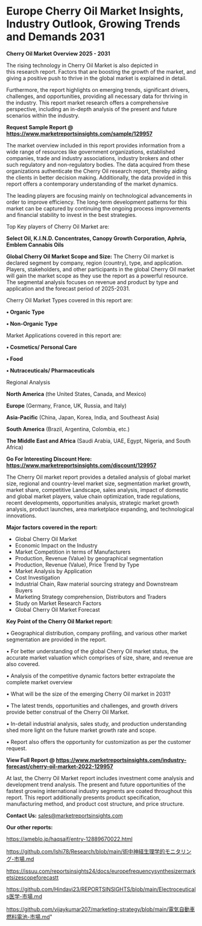 # Europe Cherry Oil Market Insights, Industry Outlook, Growing Trends and Demands 2031

<Strong> Cherry Oil Market Overview 2025 - 2031</strong>

The rising technology in Cherry Oil Market is also depicted in this research report. Factors that are boosting the growth of the market, and giving a positive push to thrive in the global market is explained in detail.

Furthermore, the report highlights on emerging trends, significant drivers, challenges, and opportunities, providing all necessary data for thriving in the industry. This report market research offers a comprehensive perspective, including an in-depth analysis of the present and future scenarios within the industry.

<strong>Request Sample Report @ <a href=https://www.marketreportsinsights.com/sample/129957>https://www.marketreportsinsights.com/sample/129957</a></strong>

The market overview included in this report provides information from a wide range of resources like government organizations, established companies, trade and industry associations, industry brokers and other such regulatory and non-regulatory bodies. The data acquired from these organizations authenticate the Cherry Oil research report, thereby aiding the clients in better decision making. Additionally, the data provided in this report offers a contemporary understanding of the market dynamics.

The leading players are focusing mainly on technological advancements in order to improve efficiency. The long-term development patterns for this market can be captured by continuing the ongoing process improvements and financial stability to invest in the best strategies.

Top Key players of Cherry Oil Market are:

<strong>Select Oil, K.I.N.D. Concentrates, Canopy Growth Corporation, Aphria, Emblem Cannabis Oils</strong>

<strong><b>Global Cherry Oil Market Scope and Size:</b></strong>
The Cherry Oil market is declared segment by company, region (country), type, and application. Players, stakeholders, and other participants in the global Cherry Oil market will gain the market scope as they use the report as a powerful resource. The segmental analysis focuses on revenue and product by type and application and the forecast period of 2025-2031.

Cherry Oil Market Types covered in this report are:

<strong>• Organic Type

• Non-Organic Type</strong>

Market Applications covered in this report are:

<strong>• Cosmetics/ Personal Care

• Food

• Nutraceuticals/ Pharmaceuticals</strong> 

Regional Analysis

<strong>North America</strong> (the United States, Canada, and Mexico)

<strong>Europe</strong> (Germany, France, UK, Russia, and Italy)

<strong>Asia-Pacific</strong> (China, Japan, Korea, India, and Southeast Asia)

<strong>South America</strong> (Brazil, Argentina, Colombia, etc.)

<strong>The Middle East and Africa</strong> (Saudi Arabia, UAE, Egypt, Nigeria, and South Africa)

<strong>Go For Interesting Discount Here: <a href=https://www.marketreportsinsights.com/discount/129957>https://www.marketreportsinsights.com/discount/129957</a></strong>

The Cherry Oil market report provides a detailed analysis of global market size, regional and country-level market size, segmentation market growth, market share, competitive Landscape, sales analysis, impact of domestic and global market players, value chain optimization, trade regulations, recent developments, opportunities analysis, strategic market growth analysis, product launches, area marketplace expanding, and technological innovations.

<strong><b>Major factors covered in the report:</b></strong>
<ul>
  <li>Global Cherry Oil Market </li>
  <li>Economic Impact on the Industry</li>
  <li>Market Competition in terms of Manufacturers</li>
  <li>Production, Revenue (Value) by geographical segmentation</li>
  <li>Production, Revenue (Value), Price Trend by Type</li>
  <li>Market Analysis by Application</li>
  <li>Cost Investigation</li>
  <li>Industrial Chain, Raw material sourcing strategy and Downstream Buyers</li>
  <li>Marketing Strategy comprehension, Distributors and Traders</li>
  <li>Study on Market Research Factors</li>
  <li>Global Cherry Oil Market Forecast</li>
</ul>

<strong><b>Key Point of the Cherry Oil Market report:</b></strong>

• Geographical distribution, company profiling, and various other market segmentation are provided in the report.

• For better understanding of the global Cherry Oil market status, the accurate market valuation which comprises of size, share, and revenue are also covered.

• Analysis of the competitive dynamic factors better extrapolate the complete market overview

• What will be the size of the emerging Cherry Oil market in 2031?

• The latest trends, opportunities and challenges, and growth drivers provide better construal of the Cherry Oil Market.

• In-detail industrial analysis, sales study, and production understanding shed more light on the future market growth rate and scope.

• Report also offers the opportunity for customization as per the customer request.

<strong><b>View Full Report @ <a href=https://www.marketreportsinsights.com/industry-forecast/cherry-oil-market-2022-129957>https://www.marketreportsinsights.com/industry-forecast/cherry-oil-market-2022-129957</a></b></strong>


At last, the Cherry Oil Market report includes investment come analysis and development trend analysis. The present and future opportunities of the fastest growing international industry segments are coated throughout this report. This report additionally presents product specification, manufacturing method, and product cost structure, and price structure.

<strong>Contact Us:</strong>
sales@marketreportsinsights.com

<strong>Our other reports:</strong>

<a href=https://ameblo.jp/haqsaif/entry-12889670022.html>https://ameblo.jp/haqsaif/entry-12889670022.html</a>

<a href=https://github.com/Ishi78/Research/blob/main/術中神経生理学的モニタリング-市場.md>https://github.com/Ishi78/Research/blob/main/術中神経生理学的モニタリング-市場.md</a>

<a href=https://issuu.com/reportsinsights24/docs/europefrequencysynthesizermarketsizescopeforecastt>https://issuu.com/reportsinsights24/docs/europefrequencysynthesizermarketsizescopeforecastt</a>

<a href=https://github.com/Hindavi23/REPORTSINSIGHTS/blob/main/Electroceuticals医学-市場.md>https://github.com/Hindavi23/REPORTSINSIGHTS/blob/main/Electroceuticals医学-市場.md</a>

<a href=https://github.com/vijaykumar207/marketing-strategy/blob/main/電気自動車燃料電池-市場.md>https://github.com/vijaykumar207/marketing-strategy/blob/main/電気自動車燃料電池-市場.md</a>"

